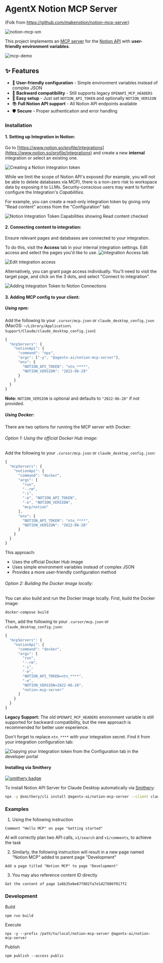 # AgentX Notion MCP Server

(Folk from https://github.com/makenotion/notion-mcp-server)

![notion-mcp-sm](https://github.com/user-attachments/assets/6c07003c-8455-4636-b298-d60ffdf46cd8)

This project implements an [MCP server](https://spec.modelcontextprotocol.io/) for the [Notion API](https://developers.notion.com/reference/intro) with **user-friendly environment variables**.

![mcp-demo](https://github.com/user-attachments/assets/e3ff90a7-7801-48a9-b807-f7dd47f0d3d6)

## ✨ Features

- 🔧 **User-friendly configuration** - Simple environment variables instead of complex JSON
- 🔄 **Backward compatibility** - Still supports legacy `OPENAPI_MCP_HEADERS`
- 🚀 **Easy setup** - Just set `NOTION_API_TOKEN` and optionally `NOTION_VERSION`
- 📚 **Full Notion API support** - All Notion API endpoints available
- 🛡️ **Secure** - Proper authentication and error handling

### Installation

#### 1. Setting up Integration in Notion:

Go to [https://www.notion.so/profile/integrations](https://www.notion.so/profile/integrations) and create a new **internal** integration or select an existing one.

![Creating a Notion Integration token](docs/images/integrations-creation.png)

While we limit the scope of Notion API's exposed (for example, you will not be able to delete databases via MCP), there is a non-zero risk to workspace data by exposing it to LLMs. Security-conscious users may want to further configure the Integration's _Capabilities_.

For example, you can create a read-only integration token by giving only "Read content" access from the "Configuration" tab:

![Notion Integration Token Capabilities showing Read content checked](docs/images/integrations-capabilities.png)

#### 2. Connecting content to integration:

Ensure relevant pages and databases are connected to your integration.

To do this, visit the **Access** tab in your internal integration settings. Edit access and select the pages you'd like to use.
![Integration Access tab](docs/images/integration-access.png)

![Edit integration access](docs/images/page-access-edit.png)

Alternatively, you can grant page access individually. You'll need to visit the target page, and click on the 3 dots, and select "Connect to integration".

![Adding Integration Token to Notion Connections](docs/images/connections.png)

#### 3. Adding MCP config to your client:

##### Using npm:

Add the following to your `.cursor/mcp.json` or `claude_desktop_config.json` (MacOS: `~/Library/Application\ Support/Claude/claude_desktop_config.json`)

```javascript
{
  "mcpServers": {
    "notionApi": {
      "command": "npx",
      "args": ["-y", "@agentx-ai/notion-mcp-server"],
      "env": {
        "NOTION_API_TOKEN": "ntn_****",
        "NOTION_VERSION": "2022-06-28"
      }
    }
  }
}
```

**Note:** `NOTION_VERSION` is optional and defaults to `"2022-06-28"` if not provided.

##### Using Docker:

There are two options for running the MCP server with Docker:

###### Option 1: Using the official Docker Hub image:

Add the following to your `.cursor/mcp.json` or `claude_desktop_config.json`:

```javascript
{
  "mcpServers": {
    "notionApi": {
      "command": "docker",
      "args": [
        "run",
        "--rm",
        "-i",
        "-e", "NOTION_API_TOKEN",
        "-e", "NOTION_VERSION",
        "mcp/notion"
      ],
      "env": {
        "NOTION_API_TOKEN": "ntn_****",
        "NOTION_VERSION": "2022-06-28"
      }
    }
  }
}
```

This approach:

- Uses the official Docker Hub image
- Uses simple environment variables instead of complex JSON
- Provides a more user-friendly configuration method

###### Option 2: Building the Docker image locally:

You can also build and run the Docker image locally. First, build the Docker image:

```bash
docker-compose build
```

Then, add the following to your `.cursor/mcp.json` or `claude_desktop_config.json`:

```javascript
{
  "mcpServers": {
    "notionApi": {
      "command": "docker",
      "args": [
        "run",
        "--rm",
        "-i",
        "-e",
        "NOTION_API_TOKEN=ntn_****",
        "-e",
        "NOTION_VERSION=2022-06-28",
        "notion-mcp-server"
      ]
    }
  }
}
```

**Legacy Support:** The old `OPENAPI_MCP_HEADERS` environment variable is still supported for backward compatibility, but the new approach is recommended for better user experience.

Don't forget to replace `ntn_****` with your integration secret. Find it from your integration configuration tab:

![Copying your Integration token from the Configuration tab in the developer portal](https://github.com/user-attachments/assets/67b44536-5333-49fa-809c-59581bf5370a)

#### Installing via Smithery

[![smithery badge](https://smithery.ai/badge/@agentx-ai/notion-mcp-server)](https://smithery.ai/server/@agentx-ai/notion-mcp-server)

To install Notion API Server for Claude Desktop automatically via [Smithery](https://smithery.ai/server/@agentx-ai/notion-mcp-server):

```bash
npx -y @smithery/cli install @agentx-ai/notion-mcp-server --client claude
```

### Examples

1. Using the following instruction

```
Comment "Hello MCP" on page "Getting started"
```

AI will correctly plan two API calls, `v1/search` and `v1/comments`, to achieve the task

2. Similarly, the following instruction will result in a new page named "Notion MCP" added to parent page "Development"

```
Add a page titled "Notion MCP" to page "Development"
```

3. You may also reference content ID directly

```
Get the content of page 1a6b35e6e67f802fa7e1d27686f017f2
```

### Development

Build

```
npm run build
```

Execute

```
npx -y --prefix /path/to/local/notion-mcp-server @agentx-ai/notion-mcp-server
```

Publish

```
npm publish --access public
```
